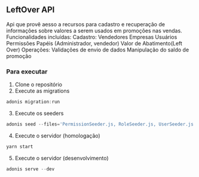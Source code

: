 ## LeftOver API 


Api que provê aesso a recursos para cadastro e recuperação de informações sobre valores a serem usados em promoções nas vendas.
Funcionalidades incluídas:
Cadastro:
  Vendedores
  Empresas
  Usuários
  Permissões
  Papéis (Administrador, vendedor)
  Valor de Abatimento(Left Over)
Operações:
  Validações de envio de dados
  Manipulação do saldo de promoção
### Para executar
1) Clone o repositório
2) Execute as migrations
```js
adonis migration:run
```
3) Execute os seeders
```js
adonis seed --files='PermissionSeeder.js, RoleSeeder.js, UserSeeder.js'
```
4) Execute o servidor (homologação)
```js
yarn start
```

5) Execute o servidor (desenvolvimento)
```js
adonis serve --dev
```


